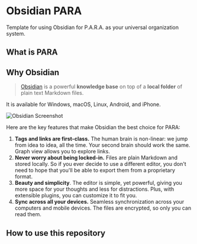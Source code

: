 # Obsidian PARA

Template for using Obsidian for P.A.R.A. as your universal organization system.

## What is PARA



## Why Obsidian

> [Obsidian](https://obsidian.md/) is a powerful **knowledge base** on top of
a **local folder** of plain text Markdown files.

It is available for Windows, macOS, Linux, Android, and iPhone.

![Obsidian Screenshot](https://obsidian.md/images/screenshot.png)

Here are the key features that make Obsidian the best choice for PARA:

1. **Tags and links are first-class.** The human brain is non-linear: we jump from idea to idea, all the time. Your second brain should work the same. Graph view allows you to explore links.
2. **Never worry about being locked-in.** Files are plain Markdown and stored locally. So if you ever decide to use a different editor, you don't need to hope that you'll be able to export them from a proprietary format.
3. **Beauty and simplicity**. The editor is simple, yet powerful, giving you more space for your thoughts and less for distractions. Plus, with extensible plugins, you can customize it to fit you.
4. **Sync across all your devices.** Seamless synchronization across your computers and mobile devices. The files are encrypted, so only you can read them.

## How to use this repository
